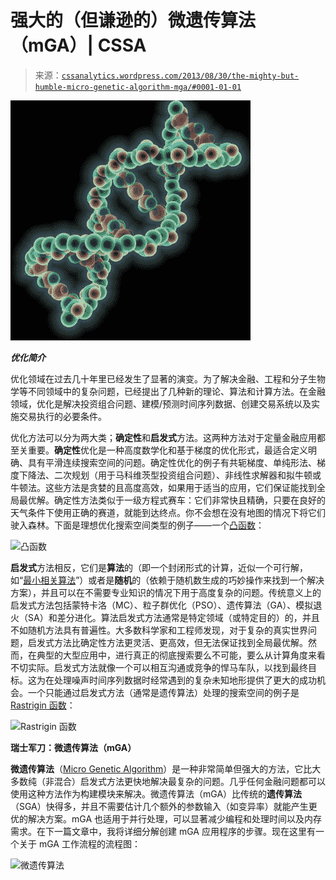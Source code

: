 <!--yml

分类：未分类

日期：2024-05-12 17:59:17

-->

# 强大的（但谦逊的）微遗传算法（mGA）| CSSA

> 来源：[`cssanalytics.wordpress.com/2013/08/30/the-mighty-but-humble-micro-genetic-algorithm-mga/#0001-01-01`](https://cssanalytics.wordpress.com/2013/08/30/the-mighty-but-humble-micro-genetic-algorithm-mga/#0001-01-01)

![DNA](img/4b7c5259e81c2b4d02edf8225cd2d823.png)

***优化简介***

优化领域在过去几十年里已经发生了显著的演变。为了解决金融、工程和分子生物学等不同领域中的复杂问题，已经提出了几种新的理论、算法和计算方法。在金融领域，优化是解决投资组合问题、建模/预测时间序列数据、创建交易系统以及实施交易执行的必要条件。

优化方法可以分为两大类；**确定性**和**启发式**方法。这两种方法对于定量金融应用都至关重要。**确定性**优化是一种高度数学化和基于梯度的优化形式，最适合定义明确、具有平滑连续搜索空间的问题。确定性优化的例子有共轭梯度、单纯形法、梯度下降法、二次规划（用于马科维茨型投资组合问题）、非线性求解器和拟牛顿或牛顿法。这些方法是贪婪的且高度高效，如果用于适当的应用，它们保证能找到全局最优解。确定性方法类似于一级方程式赛车：它们非常快且精确，只要在良好的天气条件下使用正确的赛道，就能到达终点。你不会想在没有地图的情况下将它们驶入森林。下面是理想优化搜索空间类型的例子——一个[凸函数](http://en.wikipedia.org/wiki/Convex_function)：

![凸函数](https://cssanalytics.files.wordpress.com/2013/08/convex-function.png)

**启发式**方法相反，它们是**算法**的（即一个封闭形式的计算，近似一个可行解，如“[最小相关算法](https://cssanalytics.wordpress.com/2012/09/12/minimum-correlation-algorithm-mca/ 'Minimum Correlation Algorithm (MCA)')”）或者是**随机**的（依赖于随机数生成的巧妙操作来找到一个解决方案），并且可以在不需要专业知识的情况下用于高度复杂的问题。传统意义上的启发式方法包括蒙特卡洛（MC）、粒子群优化（PSO）、遗传算法（GA）、模拟退火（SA）和差分进化。算法启发式方法通常是特定领域（或特定目的）的，并且不如随机方法具有普遍性。大多数科学家和工程师发现，对于复杂的真实世界问题，启发式方法比确定性方法更灵活、更高效，但无法保证找到全局最优解。然而，在典型的大型应用中，进行真正的彻底搜索要么不可能，要么从计算角度来看不切实际。启发式方法就像一个可以相互沟通或竞争的悍马车队，以找到最终目标。这为在处理噪声时间序列数据时经常遇到的复杂未知地形提供了更大的成功机会。一个只能通过启发式方法（通常是遗传算法）处理的搜索空间的例子是[Rastrigin 函数](http://en.wikipedia.org/wiki/Rastrigin_function)：

![Rastrigin 函数](https://cssanalytics.files.wordpress.com/2013/08/rastrigin-function.png)

**瑞士军刀：微遗传算法（mGA）**

**微遗传算法**（[Micro Genetic Algorithm](http://proceedings.spiedigitallibrary.org/proceeding.aspx?articleid=1262014)）是一种非常简单但强大的方法，它比大多数纯（非混合）启发式方法更快地解决最复杂的问题。几乎任何金融问题都可以使用这种方法作为构建模块来解决。微遗传算法（mGA）比传统的**遗传算法**（SGA）快得多，并且不需要估计几个额外的参数输入（如变异率）就能产生更优的解决方案。mGA 也适用于并行处理，可以显著减少编程和处理时间以及内存需求。在下一篇文章中，我将详细分解创建 mGA 应用程序的步骤。现在这里有一个关于 mGA 工作流程的流程图：

![微遗传算法](https://cssanalytics.files.wordpress.com/2013/08/micro-genetic-algorithm.png)
